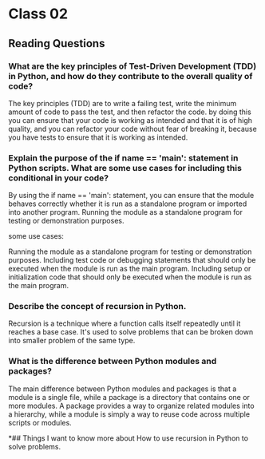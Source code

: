 # Class 02
## Reading Questions
### What are the key principles of Test-Driven Development (TDD) in Python, and how do they contribute to the overall quality of code?
The key principles (TDD) are to write a failing test, write the minimum amount of code to pass the test, and then refactor the code. by doing this you can ensure that your code is working as intended and that it is of high quality, and you can refactor your code without fear of breaking it, because you have tests to ensure that it is working as intended.

### Explain the purpose of the if __name__ == '__main__': statement in Python scripts. What are some use cases for including this conditional in your code?
By using the if name == 'main': statement, you can ensure that the module behaves correctly whether it is run as a standalone program or imported into another program. Running the module as a standalone program for testing or demonstration purposes.

some use cases:

Running the module as a standalone program for testing or demonstration purposes.
Including test code or debugging statements that should only be executed when the module is run as the main program.
Including setup or initialization code that should only be executed when the module is run as the main program.
### Describe the concept of recursion in Python.
Recursion is a technique where a function calls itself repeatedly until it reaches a base case. It's used to solve problems that can be broken down into smaller problem of the same type.

### What is the difference between Python modules and packages?
The main difference between Python modules and packages is that a module is a single file, while a package is a directory that contains one or more modules. A package provides a way to organize related modules into a hierarchy, while a module is simply a way to reuse code across multiple scripts or modules.

*## Things I want to know more about
How to use recursion in Python to solve problems.
